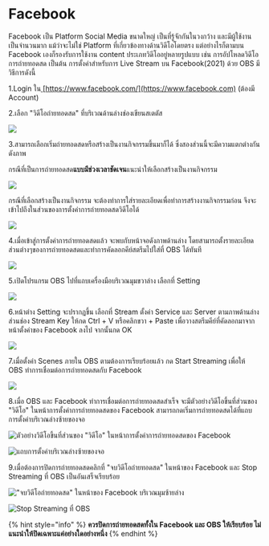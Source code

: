 # Facebook

Facebook เป็น Platform Social Media ขนาดใหญ่ เป็นที่รู้จักกันในวงกว้าง และมีผู้ใช้งานเป็นจำนวนมาก แม้ว่าจะไม่ใช่ Platform ที่เกี่ยวข้องทางด้านวิดีโอโดยตรง แต่อย่างไรก็ตามบน Facebook เองก็รองรับการใช้งาน content ประเภทวิดีโออยู่หลายรูปแบบ เช่น การอัปโหลดวิดีโอ การถ่ายทอดสด เป็นต้น การตั้งค่าสำหรับการ Live Stream บน Facebook(2021) ด้วย OBS มีวิธีการดังนี้

1.Login ใน[ ](https://www.facebook.com)[https://www.facebook.com/](https://www.facebook.com) (ต้องมี Account)

2.เลือก "วิดีโอถ่ายทอดสด" ที่บริเวณด้านล่างช่องเขียนสเตตัส

![](<../.gitbook/assets/image (204) (1).png>)

3.สามารถเลือกเริ่มถ่ายทอดสดหรือสร้างเป็นงานกิจกรรมขึ้นมาก็ได้ ซึ่งสองส่วนนี้จะมีความแตกต่างกันดังภาพ

กรณีที่เป็นการถ่ายทอดสด**แบบมีช่วงเวลาชัดเจน**แนะนำให้เลือกสร้างเป็นงานกิจกรรม

![](<../.gitbook/assets/image (199) (1) (1).png>)

กรณีที่เลือกสร้างเป็นงานกิจกรรม จะต้องทำการใส่รายละเอียดเพื่อทำการสร้างงานกิจกรรมก่อน จึงจะเข้าไปถึงในส่วนของการตั้งค่าการถ่ายทอดสดวิดีโอได้

![](<../.gitbook/assets/image (198) (1).png>)

4.เมื่อเข้าสู่การตั้งค่าการถ่ายทอดสดแล้ว จะพบกับหน้าจอดังภาพด้านล่าง โดยสามารถตั้งรายละเอียดส่วนต่างๆของการถ่ายทอดสดและทำการคัดลอกคีย์สตรีมไปใส่ที่ OBS ได้ทันที

![](<../.gitbook/assets/image (203).png>)

5.เปิดโปรแกรม OBS ไปที่แถบเครื่องมือบริเวณมุมขวาล่าง เลือกที่ Setting

![](<../.gitbook/assets/image (200).png>)

6.หน้าต่าง Setting จะปรากฏขึ้น เลือกที่ Stream ตั้งค่า Service และ Server ตามภาพด้านล่าง ส่วนช่อง Stream Key ให้กด Ctrl + V หรือคลิกขวา + Paste เพื่อวางสตรีมคีย์ที่คัดลอกมาจากหน้าตั้งค่าของ Facebook ลงไป จากนั้นกด OK

![](<../.gitbook/assets/image (197) (1).png>)

7.เมื่อตั้งค่า Scenes ภายใน OBS ตามต้องการเรียบร้อยแล้ว กด Start Streaming เพื่อให้ OBS ทำการเชื่อมต่อการถ่ายทอดสดกับ Facebook

![](<../.gitbook/assets/image (195).png>)

8.เมื่อ OBS และ Facebook ทำการเชื่อมต่อการถ่ายทอดสดสำเร็จ จะมีตัวอย่างวิดีโอขึ้นที่ส่วนของ "วิดีโอ" ในหน้าการตั้งค่าการถ่ายทอดสดของ Facebook สามารถกดเริ่มการถ่ายทอดสดได้ที่แถบการตั้งค่าบริเวณล่างซ้ายของจอ

![ตัวอย่างวิดีโอขึ้นที่ส่วนของ "วิดีโอ" ในหน้าการตั้งค่าการถ่ายทอดสดของ Facebook](<../.gitbook/assets/image (205) (1).png>)

![แถบการตั้งค่าบริเวณล่างซ้ายของจอ](<../.gitbook/assets/image (202) (1).png>)

9.เมื่อต้องการปิดการถ่ายทอดสดคลิกที่ "จบวิดีโอถ่ายทอดสด" ในหน้าของ Facebook และ Stop Streaming ที่ OBS เป็นอันเสร็จเรียบร้อย

!["จบวิดีโอถ่ายทอดสด" ในหน้าของ Facebook บริเวณมุมซ้ายล่าง](<../.gitbook/assets/image (201).png>)

![Stop Streaming ที่ OBS](<../.gitbook/assets/image (196) (1) (1).png>)

{% hint style="info" %}
**ควรปิดการถ่ายทอดสดทั้งใน Facebook และ OBS ให้เรียบร้อย ไม่แนะนำให้ปิดเฉพาะแค่อย่างใดอย่างหนึ่ง**
{% endhint %}
